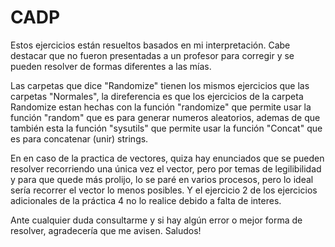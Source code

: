 # CADP
Estos ejercicios están resueltos basados en mi interpretación. 
Cabe destacar que no fueron presentadas a un profesor para corregir y 
se pueden resolver de formas diferentes a las mías.

Las carpetas que dice "Randomize" tienen los mismos ejercicios que las carpetas "Normales", la direferencia
es que los ejercicios de la carpeta Randomize estan hechas con la función "randomize" que permite usar la 
función "random" que es para generar numeros aleatorios, ademas de que también esta la función "sysutils" que
permite usar la función "Concat" que es para concatenar (unir) strings.

En en caso de la practica de vectores, quiza hay enunciados que se pueden resolver recorriendo una única vez
el vector, pero por temas de legilibilidad y para que quede más prolijo, lo se paré en varios procesos, pero
lo ideal sería recorrer el vector lo menos posibles. Y el ejercicio 2 de los ejercicios adicionales
de la práctica 4 no lo realice debido a falta de interes.

Ante cualquier duda consultarme y si hay algún error o mejor forma de resolver, agradecería que me avisen. Saludos!
